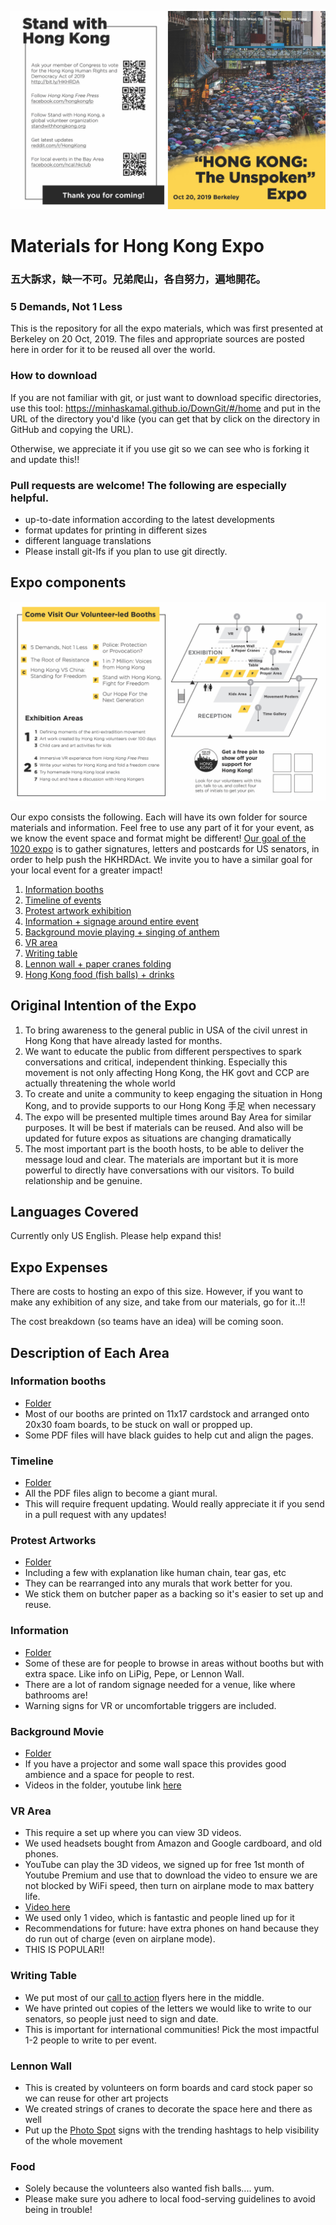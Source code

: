 ![Expo Program Guide Cover](/Titles/program_guide_front.jpg)

# Materials for Hong Kong Expo
### 五大訴求，缺一不可。兄弟爬山，各自努力，遍地開花。
### 5 Demands, Not 1 Less

This is the repository for all the expo materials, which was first presented at Berkeley on 20 Oct, 2019.
The files and appropriate sources are posted here in order for it to be reused all over the world.

### How to download

If you are not familiar with git, or just want to download specific directories, use this tool:
https://minhaskamal.github.io/DownGit/#/home
and put in the URL of the directory you'd like (you can get that by click on the directory in GitHub and copying the URL).

Otherwise, we appreciate it if you use git so we can see who is forking it and update this!!

### Pull requests are welcome! The following are especially helpful.
- up-to-date information according to the latest developments
- format updates for printing in different sizes
- different language translations
- Please install git-lfs if you plan to use git directly.

## Expo components

![Expo Program Guide Cover](/Titles/program_guide_inside.jpg)

Our expo consists the following. Each will have its own folder for source materials and information. Feel free to use any part of it for your event, as we know the event space and format might be different!
[Our goal of the 1020 expo](#original-intention-of-the-expo) is to gather signatures, letters and postcards for US senators, in order to help push the HKHRDAct. We invite you to have a similar goal for your local event for a greater impact!


1. [Information booths](#information-booths)
2. [Timeline of events](#timeline)
3. [Protest artwork exhibition](#protest-artworks)
4. [Information + signage around entire event](#information)
5. [Background movie playing + singing of anthem](#background-movie)
6. [VR area](#VR-area)
7. [Writing table](#writing-table)
8. [Lennon wall + paper cranes folding](#lennon-wall)
9. [Hong Kong food (fish balls) + drinks](#food)

## Original Intention of the Expo

1. To bring awareness to the general public in USA of the civil unrest in Hong Kong that have already lasted for months. 
2. We want to educate the public from different perspectives to spark conversations and critical, independent thinking. Especially this movement is not only affecting Hong Kong, the HK govt and CCP are actually threatening the whole world 
3. To create and unite a community to keep engaging the situation in Hong Kong, and to provide supports to our Hong Kong 手足 when necessary 
4. The expo will be presented multiple times around Bay Area for similar purposes. It will be best if materials can be reused. And also will be updated for future expos as situations are changing dramatically 
5. The most important part is the booth hosts, to be able to deliver the message loud and clear. The materials are important but it is more powerful to directly have conversations with our visitors. To build relationship and be genuine. 

## Languages Covered

Currently only US English. Please help expand this!

## Expo Expenses

There are costs to hosting an expo of this size. However, if you want to make any exhibition of any size, and take from our materials, go for it..!!

The cost breakdown (so teams have an idea) will be coming soon.

## Description of Each Area

### Information booths
- [Folder](/Booths)
- Most of our booths are printed on 11x17 cardstock and arranged onto 20x30 foam boards, to be stuck on wall or propped up.
- Some PDF files will have black guides to help cut and align the pages.

### Timeline
- [Folder](/Timeline)
- All the PDF files align to become a giant mural.
- This will require frequent updating. Would really appreciate it if you send in a pull request with any updates!

### Protest Artworks
- [Folder](/Artworks)
- Including a few with explanation like human chain, tear gas, etc
- They can be rearranged into any murals that work better for you.
- We stick them on butcher paper as a backing so it's easier to set up and reuse.

### Information
- [Folder](/Signs%20Around%20Venue)
- Some of these are for people to browse in areas without booths but with extra space. Like info on LiPig, Pepe, or Lennon Wall.
- There are a lot of random signage needed for a venue, like where bathrooms are!
- Warning signs for VR or uncomfortable triggers are included.

### Background Movie
- [Folder](/Background%20Videos)
- If you have a projector and some wall space this provides good ambience and a space for people to rest.
- Videos in the folder, youtube link [here](https://www.youtube.com/watch?v=1U-vwe3AB50)

### VR Area
- This require a set up where you can view 3D videos.
- We used headsets bought from Amazon and Google cardboard, and old phones.
- YouTube can play the 3D videos, we signed up for free 1st month of Youtube Premium and use that to download the video to ensure we are not blocked by WiFi speed, then turn on airplane mode to max battery life.
- [Video here](https://www.youtube.com/watch?v=HN_hFG_P-5s)
- We used only 1 video, which is fantastic and people lined up for it
- Recommendations for future: have extra phones on hand because they do run out of charge (even on airplane mode). 
- THIS IS POPULAR!!

### Writing Table
- We put most of our [call to action](/Signs%20Around%20Venue/Call%20to%20Action) flyers here in the middle.
- We have printed out copies of the letters we would like to write to our senators, so people just need to sign and date.
- This is important for international communities! Pick the most impactful 1-2 people to write to per event.

### Lennon Wall
- This is created by volunteers on form boards and card stock paper so we can reuse for other art projects
- We created strings of cranes to decorate the space here and there as well
- Put up the [Photo Spot](/Signs%20Around%20Venue/Call%20to%20Action/en-US/Call%20to%20action-%20photo%20spot.pdf) signs with the trending hashtags to help visibility of the whole movement

### Food
- Solely because the volunteers also wanted fish balls.... yum.
- Please make sure you adhere to local food-serving guidelines to avoid being in trouble!
